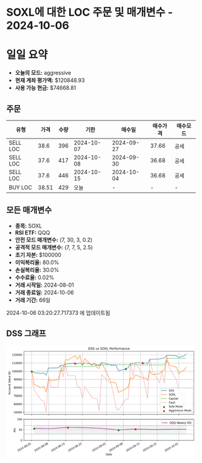 # SOXL에 대한 LOC 주문 및 매개변수 - 2024-10-06

# 일일 요약

- **오늘의 모드:** aggressive
- **현재 계좌 평가액:** $120848.93
- **사용 가능 현금:** $74668.81

## 주문

| 유형 | 가격 | 수량 | 기한 | 매수일 | 매수가격 | 매수모드 |
|------|------|------|------|--------|----------|----------|
| SELL LOC | 38.6 | 396 | 2024-10-07 | 2024-09-27 | 37.66 | 공세 |
| SELL LOC | 37.6 | 417 | 2024-10-08 | 2024-09-30 | 36.68 | 공세 |
| SELL LOC | 37.6 | 446 | 2024-10-15 | 2024-10-04 | 36.68 | 공세 |
| BUY LOC | 38.51 | 429 | 오늘 | - | - | - |

## 모든 매개변수

- **종목:** SOXL
- **RSI ETF:** QQQ
- **안전 모드 매개변수:** (7, 30, 3, 0.2)
- **공격적 모드 매개변수:** (7, 7, 5, 2.5)
- **초기 자본:** $100000
- **이익복리율:** 80.0%
- **손실복리율:** 30.0%
- **수수료율:** 0.02%
- **거래 시작일:** 2024-08-01
- **거래 종료일:** 2024-10-06
- **거래 기간:** 66일

2024-10-06 03:20:27.717373 에 업데이트됨

## DSS 그래프

![DSS Graph](DSS_graph.png)
